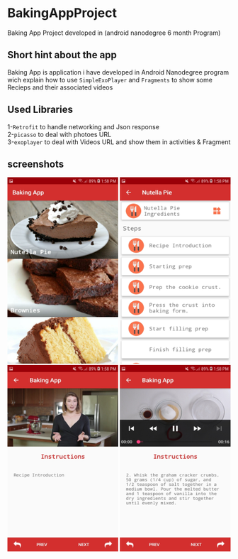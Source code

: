 # BakingAppProject<br />
Baking App Project developed in (android nanodegree  6 month Program)<br />

## Short hint about the app 
Baking App is application i have developed 
in Android Nanodegree program wich explain 
how to use `SimpleExoPlayer` and `Fragments` 
to show some Recieps and their associated videos 

## Used Libraries
1-`Retrofit` to handle networking and Json response<br />
2-`picasso` to deal with photoes URL <br />
3-`exoplayer` to deal with Videos URL and show them in activities & Fragment

## screenshots
<p float="left">
<img src="https://github.com/ShamsEldeenAnd/images/blob/master/bakingAppimgs/Screenshot_20181217-135809.jpg" width="250" height="420" />
<img src="https://github.com/ShamsEldeenAnd/images/blob/master/bakingAppimgs/Screenshot_20181217-135813.jpg" width="250" height="420" />

  <img src="https://github.com/ShamsEldeenAnd/images/blob/master/bakingAppimgs/Screenshot_20181217-135828.jpg" width="250" height="420" />
  <img src="https://github.com/ShamsEldeenAnd/images/blob/master/bakingAppimgs/Screenshot_20181217-135837.jpg" width="250" height="420" />

</p>
